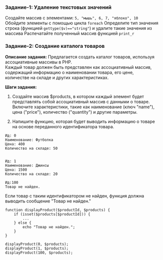 ### Задание-1: Удаление текстовых значений

Создайте массив с элементами: `5, "мышь", 6, 7, "яблоко", 10`
Обойдите элементы с помощью цикла `foreach`
Определите тип значения строка (функцией `gettype($v)=="string"`) и удалите такие значения из массива
Распечатайте полученный массив функцией `print_r`

### Задание-2: Создание каталога товаров
 
**Описание задания:**
Предлагается создать каталог товаров, используя ассоциативные массивы в PHP.  
Каждый товар должен быть представлен как ассоциативный массив,  
содержащий информацию о наименовании товара, его цене, количестве на складе и других характеристиках.
 
**Шаги задания:**
 
1. Создайте массив $products, в котором каждый элемент будет представлять собой
ассоциативный массив с данными о товаре. 
Включите характеристики, такие как наименование (ключ "name"), цена ("price"), количество ("quantity") и другие параметры.
 
3. Напишите функцию, которая будет выводить информацию о товаре на основе переданного идентификатора товара.
```
Ид: 0
Наименование: Футболка
Цена: 400 
Количество на складе: 50


Ид: 1
Наименование: Джинсы
Цена: 1500 
Количество на складе: 20

Ид:100
Товар не найден.
```
Если товар с таким идентификатором не найден, функция должна выводить сообщение "Товар не найден."
```
function displayProduct($productId, $products) {
    if (isset($products[$productId])) {
        ...
    } else {
        echo "Товар не найден.";
    }
}

displayProduct(0, $products);
displayProduct(1, $products);
displayProduct(100, $products);
```
